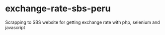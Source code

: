 # exchange-rate-sbs-peru
Scrapping to SBS website for getting exchange rate with php, selenium and javascript
